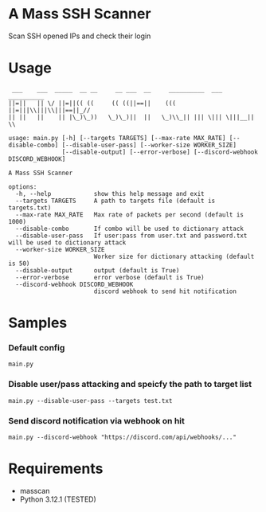 # A Mass SSH Scanner
Scan SSH opened IPs and check their login

# Usage
```
 ___    ___  _____  __ __     __ ___  __     __________  ___  __________ 
||=||   || \/ ||=||(( ((     (( ((||==||    (((  ||=|||\\|||\\|||==||_// 
|| ||   ||    || |\_)\_))   \_)\_)||  ||   \_)\\_|| ||| \||| \|||__|| \\

usage: main.py [-h] [--targets TARGETS] [--max-rate MAX_RATE] [--disable-combo] [--disable-user-pass] [--worker-size WORKER_SIZE]
               [--disable-output] [--error-verbose] [--discord-webhook DISCORD_WEBHOOK]

A Mass SSH Scanner

options:
  -h, --help            show this help message and exit
  --targets TARGETS     A path to targets file (default is targets.txt)
  --max-rate MAX_RATE   Max rate of packets per second (default is 1000)
  --disable-combo       If combo will be used to dictionary attack
  --disable-user-pass   If user:pass from user.txt and password.txt will be used to dictionary attack
  --worker-size WORKER_SIZE
                        Worker size for dictionary attacking (default is 50)
  --disable-output      output (default is True)
  --error-verbose       error verbose (default is True)
  --discord-webhook DISCORD_WEBHOOK
                        discord webhook to send hit notification
```

# Samples
### Default config
```
main.py
```
### Disable user/pass attacking and speicfy the path to target list
```
main.py --disable-user-pass --targets test.txt
```
### Send discord notification via webhook on hit
```
main.py --discord-webhook "https://discord.com/api/webhooks/..."
```

# Requirements
- masscan
- Python 3.12.1 (TESTED)
